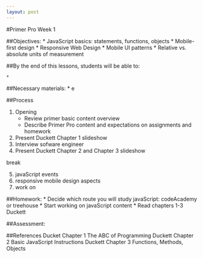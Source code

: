 ```yaml
---
layout: post
---
```


#Primer Pro Week 1

##Objectives:
	*	JavaScript basics: statements, functions, objects
	*	Mobile-first design
	*	Responsive Web Design
	*	Mobile UI patterns
	*	Relative vs. absolute units of measurement

##By the end of this lessons, students will be able to:

	*

##Necessary materials:
	*   e

##Process
1. Opening
	*	Review primer basic content overview
	*	Describe Primer Pro content and expectations on assignments and homework
2. 	Present Duckett Chapter 1 slideshow
3.	Interview sofware engineer
4.	Present Duckett Chapter 2 and Chapter 3 slideshow

break

5.	javaScript events
6.	responsive mobile design aspects
7.	work on

##Homework:
	*	Decide which route you will study javaScript: codeAcademy or treehouse
	*	Start working on javaScript content
	*	Read chapters 1-3 Duckett


##Assessment:


##References
	Ducket Chapter 1 The ABC of Programming
	Duckett Chapter 2 Basic JavaScript Instructions
	Duckett Chapter 3 Functions, Methods, Objects
